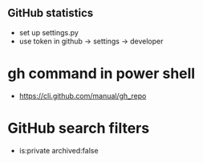 ## GitHub statistics
- set up settings.py
- use token in github -> settings -> developer
# gh command in power shell
- https://cli.github.com/manual/gh_repo
# GitHub search filters
- is:private archived:false